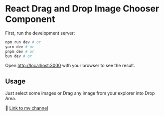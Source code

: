 # React Drag and Drop Image Chooser Component

First, run the development server:

```bash
npm run dev # or
yarn dev # or
pnpm dev # or
bun dev # or
```

Open [http://localhost:3000](http://localhost:3000) with your browser to see the result.

## Usage

Just select some images or Drag any image from your explorer into Drop Area.

🔗 [Link to my channel](https://www.youtube.com/channel/UCikk0dXuvTMDVDmXVAhwAAw)
